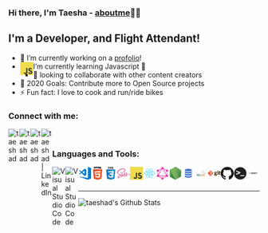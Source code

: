 ### Hi there, I'm Taesha - [aboutme][profolio]👋🏽

## I'm a Developer, and Flight Attendant! 

- 🔭 I’m currently working on a [profolio][aboutme]!
- <img align="left" alt="JavaScript" width="26px" src="https://raw.githubusercontent.com/github/explore/80688e429a7d4ef2fca1e82350fe8e3517d3494d/topics/javascript/javascript.png"/>I’m currently learning Javascript 🌱  
- 👯 looking to collaborate with other content creators
- 🥅  2020 Goals: Contribute more to Open Source projects
- ⚡ Fun fact: I love to cook and run/ride bikes

### Connect with me:

[<img align="left" alt="taeshad" width="22px" src="https://img.icons8.com/dotty/80/000000/webpage.png" />][profolio]
[<img align="left" alt="taeshad" width="22px" src="https://img.icons8.com/cotton/64/000000/web-design.png" />][aboutme]
[<img align="left" alt="taeshad" width="22px" src="https://img.icons8.com/fluent/48/000000/gmail.png" />][gmail]
[<img align="left" alt="taeshad | LinkedIn" width="22px" src="https://img.icons8.com/color/48/000000/linkedin.png" />][linkedin]

<br />

### Languages and Tools:

[<img align="left" alt="Visual Studio Code" width="26px" src="https://img.icons8.com/color/48/000000/atom-editor.png" />][profolio]
[<img align="left" alt="Visual Studio Code" width="26px" src="https://img.icons8.com/nolan/64/sublime-text-new-logo.png" />][profolio]
[<img align="left" alt="Visual Studio Code" width="26px" src="https://raw.githubusercontent.com/github/explore/80688e429a7d4ef2fca1e82350fe8e3517d3494d/topics/visual-studio-code/visual-studio-code.png" />][github]
[<img align="left" alt="HTML5" width="26px" src="https://raw.githubusercontent.com/github/explore/80688e429a7d4ef2fca1e82350fe8e3517d3494d/topics/html/html.png" />][profolio]
[<img align="left" alt="CSS3" width="26px" src="https://raw.githubusercontent.com/github/explore/80688e429a7d4ef2fca1e82350fe8e3517d3494d/topics/css/css.png" />][profolio]
<img align="left" alt="Sass" width="26px" src="https://raw.githubusercontent.com/github/explore/80688e429a7d4ef2fca1e82350fe8e3517d3494d/topics/sass/sass.png" />
[<img align="left" alt="JavaScript" width="26px" src="https://raw.githubusercontent.com/github/explore/80688e429a7d4ef2fca1e82350fe8e3517d3494d/topics/javascript/javascript.png" />][github]
[<img align="left" alt="React" width="26px" src="https://raw.githubusercontent.com/github/explore/80688e429a7d4ef2fca1e82350fe8e3517d3494d/topics/react/react.png" />][aboutme]
[<img align="left" alt="GraphQL" width="26px" src="https://raw.githubusercontent.com/github/explore/80688e429a7d4ef2fca1e82350fe8e3517d3494d/topics/graphql/graphql.png" />][profolio]
[<img align="left" alt="Node.js" width="26px" src="https://raw.githubusercontent.com/github/explore/80688e429a7d4ef2fca1e82350fe8e3517d3494d/topics/nodejs/nodejs.png" />][profolio]
<img align="left" alt="SQL" width="26px" src="https://raw.githubusercontent.com/github/explore/80688e429a7d4ef2fca1e82350fe8e3517d3494d/topics/sql/sql.png" />
[<img align="left" alt="MySQL" width="26px" src="https://raw.githubusercontent.com/github/explore/80688e429a7d4ef2fca1e82350fe8e3517d3494d/topics/mysql/mysql.png" />][github]
[<img align="left" alt="Git" width="26px" src="https://raw.githubusercontent.com/github/explore/80688e429a7d4ef2fca1e82350fe8e3517d3494d/topics/git/git.png" />][github]
[<img align="left" alt="GitHub" width="26px" src="https://raw.githubusercontent.com/github/explore/78df643247d429f6cc873026c0622819ad797942/topics/github/github.png" />][github]
[<img align="left" alt="HTML5" width="26px" src="https://raw.githubusercontent.com/github/explore/80688e429a7d4ef2fca1e82350fe8e3517d3494d/topics/terminal/terminal.png" />][aboutme]
[<img align="left" alt="jQuery" width="26px" src="https://raw.githubusercontent.com/github/explore/80688e429a7d4ef2fca1e82350fe8e3517d3494d/topics/jquery/jquery.png" />][aboutme]


<br />
<br />

---

<img align="left" alt="taeshad's Github Stats" src="https://github-readme-stats.vercel.app/api?username=taeshad&show_icons=true&hide_border=true" />

[profolio]: https://taeshad.github.io/
[aboutme]: https://taeshad.github.io/practicepage/
[linkedin]: https://www.linkedin.com/in/taesha-duboise-58398613a/
[github]: https://github.com/taeshad/
[gmail]: mailto:taesha.duboise@gmail.com/


